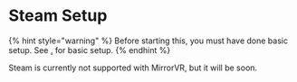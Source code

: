 # Steam Setup

{% hint style="warning" %}
Before starting this, you must have done basic setup. See [.](./ "mention") for basic setup.
{% endhint %}

Steam is currently not supported with MirrorVR, but it will be soon.

